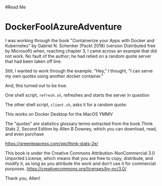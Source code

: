 #Read Me
# DockerFoolAzureAdventure

I was working through the book
"Containerize your Apps with Docker and Kubernetes" by Gabriel N. Schenker (Packt 2018)
(version Distributed free by Microsoft)
when, reaching chapter 3, I came across an example that did not work.  No fault of the author; he had relied on a random quote server that had been taken off line.

Still, I wanted to work through the example.  "Hey," I thought, "I can serve my own quotes using another docker container."

And, this turned out to be true.

One shell script, `refresh.sh`, refreshes and starts the server in question

The other shell script, `client.sh`, asks it for a random quote.

This works on Docker Desktop for the MacOS YMMV

The "quotes" are statistics glossary terms extracted from the book Think Stats 2, Second Edition by Allen B Downey, which you can download, read, and even purchase

https://greenteapress.com/wp/think-stats-2e/

This book is under the Creative Commons Attribution-NonCommercial 3.0 Unported License, which means that you are free to copy, distribute, and modify it, as long as you attribute the work and don’t use it for commercial purposes.  https://creativecommons.org/licenses/by-nc/3.0/

Thank you, Allen!
